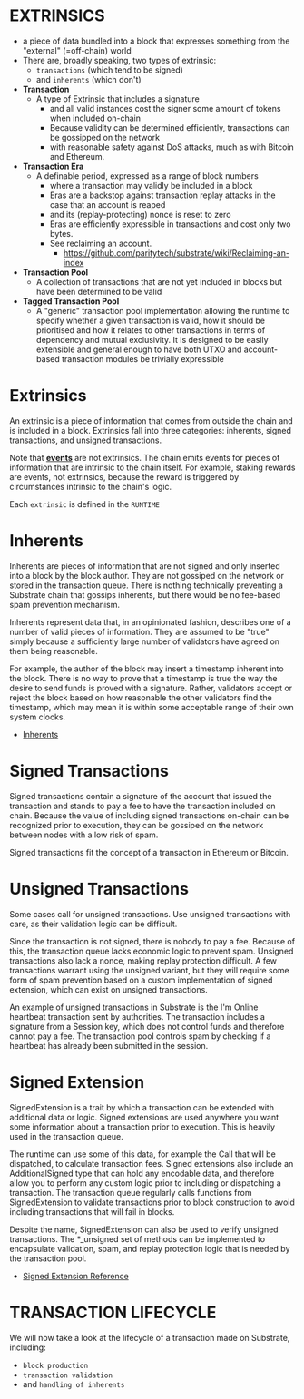 # EXTRINSICS
* a piece of data bundled into a block that expresses something from the "external" (=off-chain) world
* There are, broadly speaking, two types of extrinsic:
  * `transactions` (which tend to be signed)
  * and `inherents` (which don't)
* **Transaction**
  * A type of Extrinsic that includes a signature
    * and all valid instances cost the signer some amount of tokens when included on-chain
    * Because validity can be determined efficiently, transactions can be gossipped on the network
    * with reasonable safety against DoS attacks, much as with Bitcoin and Ethereum.
* **Transaction Era**
  * A definable period, expressed as a range of block numbers
    * where a transaction may validly be included in a block
    * Eras are a backstop against transaction replay attacks in the case that an account is reaped
    * and its (replay-protecting) nonce is reset to zero
    * Eras are efficiently expressible in transactions and cost only two bytes.
    * See reclaiming an account.
      * https://github.com/paritytech/substrate/wiki/Reclaiming-an-index
* **Transaction Pool**
  * A collection of transactions that are not yet included in blocks but have been determined to be valid
* **Tagged Transaction Pool**
  * A "generic" transaction pool implementation allowing the runtime to specify whether a given transaction is valid, how it should be prioritised and how it relates to other transactions in terms of dependency and mutual exclusivity. It is designed to be easily extensible and general enough to have both UTXO and account-based transaction modules be trivially expressible

# Extrinsics
An extrinsic is a piece of information that comes from outside the chain and is included in a block. Extrinsics fall into three categories: inherents, signed transactions, and unsigned transactions.

Note that [**events**](https://substrate.dev/docs/en/development/module/events) are not extrinsics. The chain emits events for pieces of information that are intrinsic to the chain itself. For example, staking rewards are events, not extrinsics, because the reward is triggered by circumstances intrinsic to the chain's logic.

Each `extrinsic` is defined in the `RUNTIME`


# Inherents
Inherents are pieces of information that are not signed and only inserted into a block by the block author. They are not gossiped on the network or stored in the transaction queue. There is nothing technically preventing a Substrate chain that gossips inherents, but there would be no fee-based spam prevention mechanism.

Inherents represent data that, in an opinionated fashion, describes one of a number of valid pieces of information. They are assumed to be "true" simply because a sufficiently large number of validators have agreed on them being reasonable.

For example, the author of the block may insert a timestamp inherent into the block. There is no way to prove that a timestamp is true the way the desire to send funds is proved with a signature. Rather, validators accept or reject the block based on how reasonable the other validators find the timestamp, which may mean it is within some acceptable range of their own system clocks.
* [Inherents](https://substrate.dev/rustdocs/pre-v2.0-3e65111/sp_inherents/index.html)

# Signed Transactions
Signed transactions contain a signature of the account that issued the transaction and stands to pay a fee to have the transaction included on chain. Because the value of including signed transactions on-chain can be recognized prior to execution, they can be gossiped on the network between nodes with a low risk of spam.

Signed transactions fit the concept of a transaction in Ethereum or Bitcoin.

# Unsigned Transactions
Some cases call for unsigned transactions. Use unsigned transactions with care, as their validation logic can be difficult.

Since the transaction is not signed, there is nobody to pay a fee. Because of this, the transaction queue lacks economic logic to prevent spam. Unsigned transactions also lack a nonce, making replay protection difficult. A few transactions warrant using the unsigned variant, but they will require some form of spam prevention based on a custom implementation of signed extension, which can exist on unsigned transactions.

An example of unsigned transactions in Substrate is the I'm Online heartbeat transaction sent by authorities. The transaction includes a signature from a Session key, which does not control funds and therefore cannot pay a fee. The transaction pool controls spam by checking if a heartbeat has already been submitted in the session.

# Signed Extension
SignedExtension is a trait by which a transaction can be extended with additional data or logic. Signed extensions are used anywhere you want some information about a transaction prior to execution. This is heavily used in the transaction queue.

The runtime can use some of this data, for example the Call that will be dispatched, to calculate transaction fees. Signed extensions also include an AdditionalSigned type that can hold any encodable data, and therefore allow you to perform any custom logic prior to including or dispatching a transaction. The transaction queue regularly calls functions from SignedExtension to validate transactions prior to block construction to avoid including transactions that will fail in blocks.

Despite the name, SignedExtension can also be used to verify unsigned transactions. The *_unsigned set of methods can be implemented to encapsulate validation, spam, and replay protection logic that is needed by the transaction pool.

* [Signed Extension Reference](https://substrate.dev/rustdocs/pre-v2.0-3e65111/sp_runtime/traits/trait.SignedExtension.html)

# TRANSACTION LIFECYCLE
We will now take a look at the lifecycle of a transaction made on Substrate, including:
* `block production`
* `transaction validation`
* and `handling of inherents`
